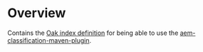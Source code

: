 # Overview

Contains the [Oak index definition][2] for being able to use the [aem-classification-maven-plugin][1].

[1]: ../aem-classification-maven-plugin
[2]: https://jackrabbit.apache.org/oak/docs/query/indexing.html